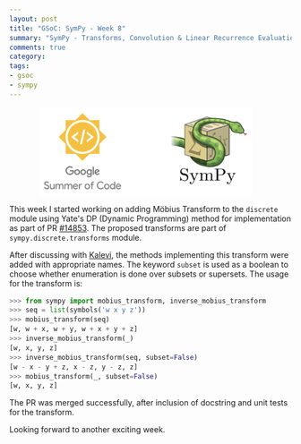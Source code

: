 ```yaml
---
layout: post
title: "GSoC: SymPy - Week 8"
summary: "SymPy - Transforms, Convolution & Linear Recurrence Evaluation"
comments: true
category:
tags:
- gsoc
- sympy
---
```


<img src="/files/gsoc-sympy.png" style="width:75%; height:75%; float:left; margin-left:55px;" />
<br clear="all" />

This week I started working on adding Möbius Transform to the `discrete` module using Yate's DP (Dynamic Programming) method for implementation as part of PR [#14853](https://github.com/sympy/sympy/pull/14853). The proposed transforms are part of `sympy.discrete.transforms` module.

After discussing with [Kalevi](https://github.com/jksuom), the methods implementing this transform were added with appropriate names. The keyword `subset` is used as a boolean to choose whether enumeration is done over subsets or supersets. The usage for the transform is:
```python
>>> from sympy import mobius_transform, inverse_mobius_transform
>>> seq = list(symbols('w x y z'))
>>> mobius_transform(seq)
[w, w + x, w + y, w + x + y + z]
>>> inverse_mobius_transform(_)
[w, x, y, z]
>>> inverse_mobius_transform(seq, subset=False)
[w - x - y + z, x - z, y - z, z]
>>> mobius_transform(_, subset=False)
[w, x, y, z]
```

The PR was merged successfully, after inclusion of docstring and unit tests for the transform.

Looking forward to another exciting week.
